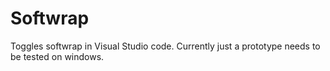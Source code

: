 # Softwrap
Toggles softwrap in Visual Studio code.  Currently just a prototype needs to be tested on windows.


